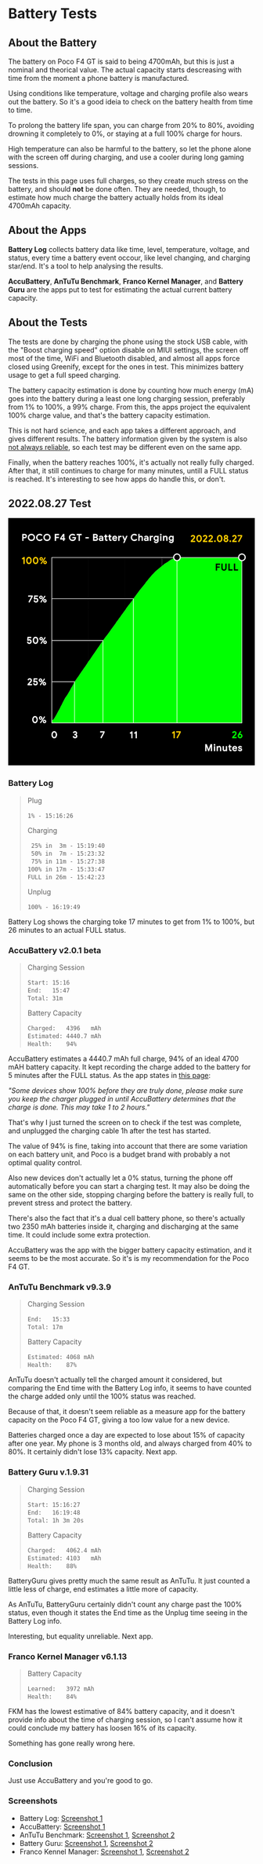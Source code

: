 # Battery Tests
## About the Battery
The battery on Poco F4 GT is said to being 4700mAh, but this is just a nominal and theorical value. The actual capacity starts descreasing with time from the moment a phone battery is manufactured.

Using conditions like temperature, voltage and charging profile also wears out the battery. So it's a good ideia to check on the battery health from time to time.

To prolong the battery life span, you can charge from 20% to 80%, avoiding drowning it completely to 0%, or staying at a full 100% charge for hours.

High temperature can also be harmful to the battery, so let the phone alone with the screen off during charging, and use a cooler during long gaming sessions.

The tests in this page uses full charges, so they create much stress on the battery, and should **not** be done often. They are needed, though, to estimate how much charge the battery actually holds from its ideal 4700mAh capacity.

## About the Apps
**Battery Log** collects battery data like time, level, temperature, voltage, and status, every time a battery event occour, like level changing, and charging star/end. It's a tool to help analysing the results.

**AccuBattery**, **AnTuTu Benchmark**, **Franco Kernel Manager**, and **Battery Guru** are the apps put to test for estimating the actual current battery capacity.

## About the Tests
The tests are done by charging the phone using the stock USB cable, with the "Boost charging speed" option disable on MIUI settings, the screen off most of the time, WiFi and Bluetooth disabled, and almost all apps force closed using Greenify, except for the ones in test. This minimizes battery usage to get a full speed charging.

The battery capacity estimation is done by counting how much energy (mA) goes into the battery during a least one long charging session, preferably from 1% to 100%, a 99% charge. From this, the apps project the equivalent 100% charge value, and that's the battery capacity estimation.

This is not hard science, and each app takes a different approach, and gives different results. The battery information given by the system is also [not always reliable](https://batteryuniversity.com/article/recognizing-battery-capacity-as-the-missing-link), so each test may be different even on the same app.

Finally, when the battery reaches 100%, it's actually not really fully charged. After that, it still continues to charge for many minutes, untill a FULL status is reached. It's interesting to see how apps do handle this, or don't.

## 2022.08.27 Test
![](images/battery-test-20220827-0-chart.png)

### Battery Log

> Plug
> ```
> 1% - 15:16:26
> ```
> 
> Charging
> ```
>  25% in  3m - 15:19:40
>  50% in  7m - 15:23:32
>  75% in 11m - 15:27:38
> 100% in 17m - 15:33:47
> FULL in 26m - 15:42:23
> ```
>
> Unplug
> ```
> 100% - 16:19:49
> ```

Battery Log shows the charging toke 17 minutes to get from 1% to 100%, but 26 minutes to an actual FULL status.

### AccuBattery v2.0.1 beta
> Charging Session
> ```
> Start: 15:16
> End:   15:47
> Total: 31m
> ```
> 
> Battery Capacity
> ```
> Charged:   4396   mAh
> Estimated: 4440.7 mAh
> Health:    94%
> ```

AccuBattery estimates a 4440.7 mAh full charge, 94% of an ideal 4700 mAH battery capacity. It kept recording the charge added to the battery for 5 minutes after the FULL status. As the app states in [this page](https://accubattery.zendesk.com/hc/en-us/articles/209507189-Tab-3-battery-health-screen):

*"Some devices show 100% before they are truly done, please make sure you keep the charger plugged in until AccuBattery determines that the charge is done. This may take 1 to 2 hours."* 

That's why I just turned the screen on to check if the test was complete, and unplugged the charging cable 1h after the test has started.

The value of 94% is fine, taking into account that there are some variation on each battery unit, and Poco is a budget brand with probably a not optimal quality control.

Also new devices don't actually let a 0% status, turning the phone off automatically before you can start a charging test. It may also be doing the same on the other side, stopping charging before the battery is really full, to prevent stress and protect the battery.

There's also the fact that it's a dual cell battery phone, so there's actually two 2350 mAh batteries inside it, charging and discharging at the same time. It could include some extra protection.

AccuBattery was the app with the bigger battery capacity estimation, and it seems to be the most accurate. So it's is my recommendation for the Poco F4 GT.

### AnTuTu Benchmark v9.3.9
> Charging Session
> ```
> End:   15:33
> Total: 17m
> ```
> 
> Battery Capacity
> ```
> Estimated: 4068 mAh
> Health:    87%
> ```

AnTuTu doesn't actually tell the charged amount it considered, but comparing the End time with the Battery Log info, it seems to have counted the charge added only until the 100% status was reached.

Because of that, it doesn't seem reliable as a measure app for the battery capacity on the Poco F4 GT, giving a too low value for a new device.

Batteries charged once a day are expected to lose about 15% of capacity after one year. My phone is 3 months old, and always charged from 40% to 80%. It certainly didn't lose 13% capacity. Next app.

### Battery Guru v.1.9.31
> Charging Session
> ```
> Start: 15:16:27
> End:   16:19:48
> Total: 1h 3m 20s
> ```
> 
> Battery Capacity
> ```
> Charged:   4062.4 mAh
> Estimated: 4103   mAh
> Health:    88%
> ```

BatteryGuru gives pretty much the same result as AnTuTu. It just counted a little less of charge, end estimates a little more of capacity.

As AnTuTu, BatteryGuru certainly didn't count any charge past the 100% status, even though it states the End time as the Unplug time seeing in the Battery Log info.

Interesting, but equality unreliable. Next app.

### Franco Kernel Manager v6.1.13
> Battery Capacity
> ```
> Learned:   3972 mAh
> Health:    84%
> ```

FKM has the lowest estimative of 84% battery capacity, and it doesn't provide info about the time of charging session, so I can't assume how it could conclude my battery has loosen 16% of its capacity.

Something has gone really wrong here.

### Conclusion
Just use AccuBattery and you're good to go.

### Screenshots
- Battery Log: [Screenshot 1](../../raw/main/images/battery-test-20220827-1-batterylog.jpg)
- AccuBattery: [Screenshot 1](../../raw/main/images/battery-test-20220827-2-accubattery.jpg)
- AnTuTu Benchmark: [Screenshot 1](../../raw/main/images/battery-test-20220827-3-antutu-1.jpg), [Screenshot 2](../../raw/main/images/battery-test-20220827-3-antutu-2.jpg)
- Battery Guru: [Screenshot 1](../../raw/main/images/battery-test-20220827-4-batteryguru-1.jpg), [Screenshot 2](../../raw/main/images/battery-test-20220827-4-batteryguru-2.jpg)
- Franco Kennel Manager: [Screenshot 1](../../raw/main/images/battery-test-20220827-5-fkm-1.jpg), [Screenshot 2](../../raw/main/images/battery-test-20220827-5-fkm-2.jpg)
